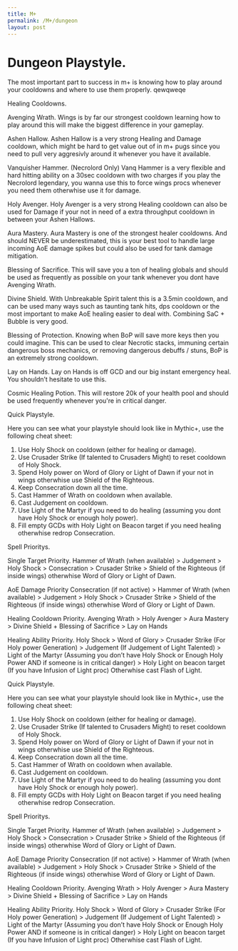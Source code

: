 ```yaml
---
title: M+
permalink: /M+/dungeon
layout: post
---
```



# Dungeon Playstyle.

The most important part to success in m+ is knowing how to play around your cooldowns and where to use them properly. qewqweqe

Healing Cooldowns.

Avenging Wrath.
Wings is by far our strongest cooldown learning how to play around this will make the biggest difference in your gameplay.

Ashen Hallow.
Ashen Hallow is a very strong Healing and Damage cooldown, which might be hard to get value out of in m+ pugs since you need to pull very aggresivly around it whenever you have it available.

Vanquisher Hammer. (Necrolord Only)
Vanq Hammer is a very flexible and hard hitting ability on a 30sec cooldown with two charges if you play the Necrolord legendary, you wanna use this to force wings procs whenever you need them otherwhise use it for damage.

Holy Avenger.
Holy Avenger is a very strong Healing cooldown can also be used for Damage if your not in need of a extra throughput cooldown in between your Ashen Hallows.

Aura Mastery. 
Aura Mastery is one of the strongest healer cooldowns. And should NEVER be underestimated, this is your best tool to handle large incoming AoE damage spikes but could also be used for tank damage mitigation.

Blessing of Sacrifice.
This will save you a ton of healing globals and should be used as frequently as possible on your tank whenever you dont have Avenging Wrath.

Divine Shield.
With Unbreakable Spirit talent this is a 3.5min cooldown, and can be used many ways such as taunting tank hits, dps cooldown or the most important to make AoE healing easier to deal with. Combining SaC + Bubble is very good.

Blessing of Protection.
Knowing when BoP will save more keys then you could imagine. This can be used to clear Necrotic stacks, immuning certain dangerous boss mechanics, or removing dangerous debuffs / stuns, BoP is an extremely strong cooldown.

Lay on Hands.
Lay on Hands is off GCD and our big instant emergency heal. You shouldn’t hesitate to use this.

Cosmic Healing Potion.
This will restore 20k of your health pool and should be used frequently whenever you're in critical danger.




Quick Playstyle.
			
Here you can see what your playstyle should look like in Mythic+, use the following cheat sheet:

1. Use Holy Shock on cooldown (either for healing or damage).
2. Use Crusader Strike (If talented to Crusaders Might) to reset cooldown of Holy Shock.
3. Spend Holy power on Word of Glory or Light of Dawn if your not in wings otherwhise use Shield of the Righteous.
4. Keep Consecration down all the time.
5. Cast Hammer of Wrath on cooldown when available.
6. Cast Judgement on cooldown.
7. Use Light of the Martyr if you need to do healing (assuming you dont have Holy Shock or enough holy power).
8. Fill empty GCDs with Holy Light on Beacon target if you need healing otherwhise redrop Consecration.

Spell Prioritys.

Single Target Priority.
Hammer of Wrath (when available) > Judgement > Holy Shock > Consecration > Crusader Strike >  Shield of the Righteous (if inside wings) otherwhise Word of Glory or Light of Dawn.

AoE Damage Priority
Consecration (if not active) > Hammer of Wrath (when available) > Judgement > Holy Shock > Crusader Strike > Shield of the Righteous (if inside wings) otherwhise Word of Glory or Light of Dawn.

Healing Cooldown Priority.
Avenging Wrath > Holy Avenger > Aura Mastery > Divine Shield + Blessing of Sacrifice > Lay on Hands

Healing Ability Priority.
Holy Shock > Word of Glory > Crusader Strike (For Holy power Generation) > Judgement (If Judgement of Light Talented) > Light of the Martyr (Assuming you don’t have Holy Shock or Enough Holy Power AND if someone is in critical danger) > Holy Light on beacon target (If you have Infusion of Light proc) Otherwhise cast Flash of Light.








Quick Playstyle.
			
Here you can see what your playstyle should look like in Mythic+, use the following cheat sheet:

1. Use Holy Shock on cooldown (either for healing or damage).
2. Use Crusader Strike (If talented to Crusaders Might) to reset cooldown of Holy Shock.
3. Spend Holy power on Word of Glory or Light of Dawn if your not in wings otherwhise use Shield of the Righteous.
4. Keep Consecration down all the time.
5. Cast Hammer of Wrath on cooldown when available.
6. Cast Judgement on cooldown.
7. Use Light of the Martyr if you need to do healing (assuming you dont have Holy Shock or enough holy power).
8. Fill empty GCDs with Holy Light on Beacon target if you need healing otherwhise redrop Consecration.

Spell Prioritys.

Single Target Priority.
Hammer of Wrath (when available) > Judgement > Holy Shock > Consecration > Crusader Strike >  Shield of the Righteous (if inside wings) otherwhise Word of Glory or Light of Dawn.

AoE Damage Priority
Consecration (if not active) > Hammer of Wrath (when available) > Judgement > Holy Shock > Crusader Strike > Shield of the Righteous (if inside wings) otherwhise Word of Glory or Light of Dawn.

Healing Cooldown Priority.
Avenging Wrath > Holy Avenger > Aura Mastery > Divine Shield + Blessing of Sacrifice > Lay on Hands

Healing Ability Priority.
Holy Shock > Word of Glory > Crusader Strike (For Holy power Generation) > Judgement (If Judgement of Light Talented) > Light of the Martyr (Assuming you don’t have Holy Shock or Enough Holy Power AND if someone is in critical danger) > Holy Light on beacon target (If you have Infusion of Light proc) Otherwhise cast Flash of Light.

